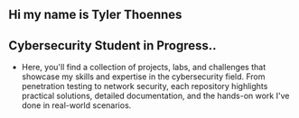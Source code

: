 ## Hi my name is Tyler Thoennes
## Cybersecurity Student in Progress..
- Here, you'll find a collection of projects, labs, and challenges that showcase my skills and expertise in the cybersecurity field. From penetration testing to network security, each repository highlights practical solutions, detailed documentation, and the hands-on work I've done in real-world scenarios.

